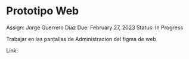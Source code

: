 # Prototipo Web

Assign: Jorge Guerrero Díaz
Due: February 27, 2023
Status: In Progress

Trabajar en las pantallas de Administracion del figma de web

Link: